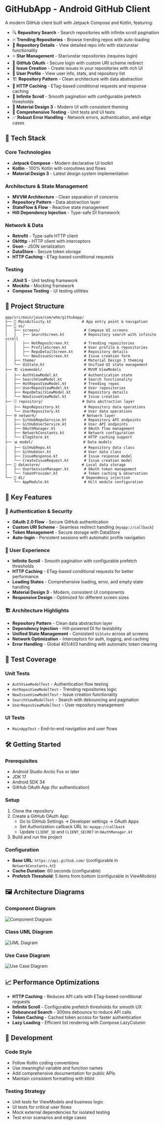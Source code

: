 # GitHubApp - Android GitHub Client

A modern GitHub client built with Jetpack Compose and Kotlin, featuring:

- 🔍 **Repository Search** - Search repositories with infinite scroll pagination
- 🔥 **Trending Repositories** - Browse trending repos with auto-loading
- 📄 **Repository Details** - View detailed repo info with star/unstar functionality
- ⭐ **Star Management** - Star/unstar repositories (requires login)
- 🧑 **GitHub OAuth** - Secure login with custom URI scheme redirect
- 📝 **Issue Creation** - Create issues in your repositories with rich UI
- 👤 **User Profile** - View user info, stats, and repository list
- 🏗️ **Repository Pattern** - Clean architecture with data abstraction
- 🔄 **HTTP Caching** - ETag-based conditional requests and response caching
- 📱 **Infinite Scroll** - Smooth pagination with configurable prefetch thresholds
- 🎨 **Material Design 3** - Modern UI with consistent theming
- 🧪 **Comprehensive Testing** - Unit tests and UI tests
- ✅ **Robust Error Handling** - Network errors, authentication, and edge cases

## 🔧 Tech Stack

### Core Technologies
- **Jetpack Compose** - Modern declarative UI toolkit
- **Kotlin** - 100% Kotlin with coroutines and flows
- **Material Design 3** - Latest design system implementation

### Architecture & State Management
- **MVVM Architecture** - Clean separation of concerns
- **Repository Pattern** - Data abstraction layer
- **StateFlow & Flow** - Reactive state management
- **Hilt Dependency Injection** - Type-safe DI framework

### Network & Data
- **Retrofit** - Type-safe HTTP client
- **OkHttp** - HTTP client with interceptors
- **Gson** - JSON serialization
- **DataStore** - Secure token storage
- **HTTP Caching** - ETag-based conditional requests

### Testing
- **JUnit 5** - Unit testing framework
- **Mockito** - Mocking framework
- **Compose Testing** - UI testing utilities

## 📁 Project Structure

```
app/src/main/java/com/whm/githubapp/
├── 📱 MainActivity.kt              # App entry point & navigation
├── 🎨 ui/
│   ├── screens/                    # Compose UI screens
│   │   ├── SearchScreen.kt         # Repository search with infinite scroll
│   │   ├── HotReposScreen.kt       # Trending repositories
│   │   ├── ProfileScreen.kt        # User profile & repositories
│   │   ├── RepoDetailScreen.kt     # Repository details
│   │   └── NewIssueScreen.kt       # Issue creation form
│   ├── theme/                      # Material Design 3 theming
│   └── UiState.kt                  # Unified UI state management
├── 🏗️ viewmodel/                   # MVVM ViewModels
│   ├── AuthViewModel.kt            # Authentication state
│   ├── SearchViewModel.kt          # Search functionality
│   ├── HotReposViewModel.kt        # Trending repos
│   ├── UserReposViewModel.kt       # User repositories
│   ├── RepoDetailViewModel.kt      # Repository details
│   └── NewIssueViewModel.kt        # Issue creation
├── 🗄️ repository/                  # Data abstraction layer
│   ├── RepoRepository.kt           # Repository data operations
│   └── UserRepository.kt           # User data operations
├── 🌐 network/                     # Network layer
│   ├── GitHubRepoService.kt        # Repository API endpoints
│   ├── GitHubUserService.kt        # User API endpoints
│   ├── OAuthManager.kt             # OAuth flow management
│   ├── NetworkConstants.kt         # Network configuration
│   └── ETagStore.kt                # HTTP caching support
├── 📊 model/                       # Data models
│   ├── GitHubRepo.kt               # Repository data class
│   ├── GitHubUser.kt               # User data class
│   ├── IssueResponse.kt            # Issue response model
│   └── CreateIssueRequest.kt       # Issue creation model
├── 💾 datastore/                   # Local data storage
│   ├── UserSessionManager.kt       # OAuth token management
│   └── TokenProvider.kt            # Token caching & observation
└── 🔧 di/                          # Dependency injection
    └── AppModule.kt                # Hilt module configuration
```

## 🚀 Key Features

### 🔐 Authentication & Security
- **OAuth 2.0 Flow** - Secure GitHub authentication
- **Custom URI Scheme** - Seamless redirect handling (`myapp://callback`)
- **Token Management** - Secure storage with DataStore
- **Auto-login** - Persistent sessions with automatic profile navigation

### 📱 User Experience
- **Infinite Scroll** - Smooth pagination with configurable prefetch thresholds
- **HTTP Caching** - ETag-based conditional requests for better performance
- **Loading States** - Comprehensive loading, error, and empty state handling
- **Material Design 3** - Modern, consistent UI components
- **Responsive Design** - Optimized for different screen sizes

### 🏗️ Architecture Highlights
- **Repository Pattern** - Clean data abstraction layer
- **Dependency Injection** - Hilt-powered DI for testability
- **Unified State Management** - Consistent `UiState` across all screens
- **Network Optimization** - Interceptors for auth, logging, and caching
- **Error Handling** - Global 401/403 handling with automatic token clearing

## 🧪 Test Coverage

### Unit Tests
- `AuthViewModelTest` - Authentication flow testing
- `HotReposViewModelTest` - Trending repositories logic
- `NewIssueViewModelTest` - Issue creation functionality
- `SearchViewModelTest` - Search with debouncing and pagination
- `UserReposViewModelTest` - User repository management

### UI Tests
- `MainAppTest` - End-to-end navigation and user flows

## 🛠️ Getting Started

### Prerequisites
- Android Studio Arctic Fox or later
- JDK 17
- Android SDK 34
- GitHub OAuth App (for authentication)

### Setup
1. Clone the repository
2. Create a GitHub OAuth App:
   - Go to GitHub Settings → Developer settings → OAuth Apps
   - Set Authorization callback URL to: `myapp://callback`
   - Update `CLIENT_ID` and `CLIENT_SECRET` in `OAuthManager.kt`
3. Build and run the project

### Configuration
- **Base URL**: `https://api.github.com/` (configurable in `NetworkConstants.kt`)
- **Cache Duration**: 60 seconds (configurable)
- **Prefetch Threshold**: 5 items from bottom (configurable in ViewModels)

## 🖼️ Architecture Diagrams

### Component Diagram
![Component Diagram](docs/GitHubApp_ComponentDiagram.png)

### Class UML Diagram
![UML Diagram](docs/GitHubApp_UML_Latest.png)

### Use Case Diagram
![Use Case Diagram](docs/GitHubApp_UseCase.png)

## 📈 Performance Optimizations

- **HTTP Caching** - Reduces API calls with ETag-based conditional requests
- **Infinite Scroll** - Configurable prefetch thresholds for smooth UX
- **Debounced Search** - 300ms debounce to reduce API calls
- **Token Caching** - Cached token access for faster authentication
- **Lazy Loading** - Efficient list rendering with Compose LazyColumn

## 🔧 Development

### Code Style
- Follow Kotlin coding conventions
- Use meaningful variable and function names
- Add comprehensive documentation for public APIs
- Maintain consistent formatting with ktlint

### Testing Strategy
- Unit tests for ViewModels and business logic
- UI tests for critical user flows
- Mock external dependencies for isolated testing
- Test error scenarios and edge cases
